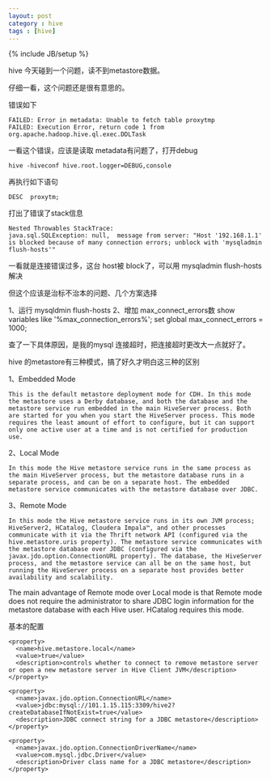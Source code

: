 ```yaml
---
layout: post
category : hive 
tags : [hive]
---
```

{% include JB/setup %}

hive 今天碰到一个问题，读不到metastore数据。 

仔细一看，这个问题还是很有意思的。

错误如下

    FAILED: Error in metadata: Unable to fetch table proxytmp
    FAILED: Execution Error, return code 1 from org.apache.hadoop.hive.ql.exec.DDLTask

一看这个错误，应该是读取 metadata有问题了，打开debug

    hive -hiveconf hive.root.logger=DEBUG,console  

再执行如下语句

    DESC  proxytm;

打出了错误了stack信息

    Nested Throwables StackTrace:
    java.sql.SQLException: null,  message from server: "Host '192.168.1.1' is blocked because of many connection errors; unblock with 'mysqladmin flush-hosts'"

一看就是连接错误过多，这台 host被 block了，可以用 mysqladmin flush-hosts解决

但这个应该是治标不治本的问题、几个方案选择

1、运行 mysqldmin flush-hosts
2、增加 max_connect_errors数 
    show variables like '%max_connection_errors%';
    set global max_connect_errors = 1000;

查了一下具体原因，是我的mysql 连接超时，把连接超时更改大一点就好了。

hive 的metastore有三种模式，搞了好久才明白这三种的区别

1、Embedded Mode 

    This is the default metastore deployment mode for CDH. In this mode the metastore uses a Derby database, and both the database and the metastore service run embedded in the main HiveServer process. Both are started for you when you start the HiveServer process. This mode requires the least amount of effort to configure, but it can support only one active user at a time and is not certified for production use.


2、Local Mode
    
    In this mode the Hive metastore service runs in the same process as the main HiveServer process, but the metastore database runs in a separate process, and can be on a separate host. The embedded metastore service communicates with the metastore database over JDBC.

3、Remote Mode

    In this mode the Hive metastore service runs in its own JVM process; HiveServer2, HCatalog, Cloudera Impala™, and other processes communicate with it via the Thrift network API (configured via the hive.metastore.uris property). The metastore service communicates with the metastore database over JDBC (configured via the javax.jdo.option.ConnectionURL property). The database, the HiveServer process, and the metastore service can all be on the same host, but running the HiveServer process on a separate host provides better availability and scalability.

The main advantage of Remote mode over Local mode is that Remote mode does not require the administrator to share JDBC login information for the metastore database with each Hive user. HCatalog requires this mode.


基本的配置

    <property>
      <name>hive.metastore.local</name>
      <value>true</value>
      <description>controls whether to connect to remove metastore server or open a new metastore server in Hive Client JVM</description>
    </property>

    <property>
      <name>javax.jdo.option.ConnectionURL</name>
      <value>jdbc:mysql://101.1.15.115:3309/hive2?createDatabaseIfNotExist=true</value>
      <description>JDBC connect string for a JDBC metastore</description>
    </property>

    <property>
      <name>javax.jdo.option.ConnectionDriverName</name>
      <value>com.mysql.jdbc.Driver</value>
      <description>Driver class name for a JDBC metastore</description>
    </property>

